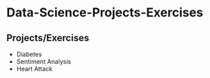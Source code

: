 # Data-Science-Projects-Exercises

## Projects/Exercises
- Diabetes
- Sentiment Analysis
- Heart Attack
